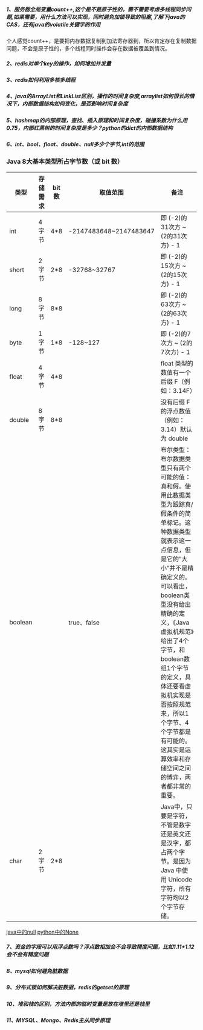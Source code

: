 ##### 1、服务器全局变量count++,这个是不是原子性的，需不需要考虑多线程同步问题,如果需要，用什么方法可以实现，同时避免加锁导致的阻塞,了解下java的CAS，还有java的volatile关键字的作用

个人感觉count++，是要把内存数据复制到加法寄存器到，所以肯定存在复制数据问题，不会是原子性的，多个线程同时操作会存在数据被覆盖到情况。

##### 2、redis对单个key的操作，如何增加并发量

##### 3、redis如何利用多核多线程

##### 4、java的ArrayList和LinkList区别，操作的时间复杂度,arraylist如何很长的情况下，内部数据结构如何变化，是否影响时间复杂度

##### 5、hashmap的内部原理，查找、插入原理和时间复杂度，碰撞系数为什么用0.75，内部红黑树的时间复杂度是多少？python的dict的内部数据结构

##### 6、int、bool、float、double、null多少个字节,int的范围

### Java 8大基本类型所占字节数（或 bit 数）

| 类型    | 存储需求 | bit 数 | 取值范围               | 备注                                                         |
| ------- | -------- | ------ | ---------------------- | ------------------------------------------------------------ |
| int     | 4字节    | 4*8    | -2147483648~2147483647 | 即 (-2)的31次方 ~ (2的31次方) - 1                            |
| short   | 2字节    | 2*8    | -32768~32767           | 即 (-2)的15次方 ~ (2的15次方) - 1                            |
| long    | 8字节    | 8*8    |                        | 即 (-2)的63次方 ~ (2的63次方) - 1                            |
| byte    | 1字节    | 1*8    | -128~127               | 即 (-2)的7次方 ~ (2的7次方) - 1                              |
| float   | 4字节    | 4*8    |                        | float 类型的数值有一个后缀 F（例如：3.14F）                  |
| double  | 8字节    | 8*8    |                        | 没有后缀 F 的浮点数值（例如：3.14）默认为 double             |
| boolean |          |        | true、false            | 布尔类型：布尔数据类型只有两个可能的值：真和假。使用此数据类型为跟踪真/假条件的简单标记。这种数据类型就表示这一点信息，但是它的“大小”并不是精确定义的。可以看出，boolean类型没有给出精确的定义，《Java虚拟机规范》给出了4个字节，和boolean数组1个字节的定义，具体还要看虚拟机实现是否按照规范来，所以1个字节、4个字节都是有可能的。这其实是运算效率和存储空间之间的博弈，两者都非常的重要。 |
| char    | 2字节    | 2*8    |                        | Java中，只要是字符，不管是数字还是英文还是汉字，都占两个字节。是因为 Java 中使用 Unicode 字符，所有字符均以2个字节存储。 |

[java中的null](https://blog.csdn.net/qq_25077777/article/details/80174763)
[python中的None](https://www.cnblogs.com/mika-blogs/p/10981239.html)

##### 7、资金的字段可以用浮点数吗？浮点数相加会不会导致精度问题，比如1.11+1.12会不会有精度问题

##### 8、mysql如何避免脏数据

##### 9、分布式锁如何解决脏数据，redis的getset的原理

##### 10、堆和栈的区别，方法内部的临时变量是放在堆里还是栈里

##### 11、MYSQL、Mongo、Redis主从同步原理
